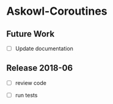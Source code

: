 # Askowl-Coroutines
## Future Work

* [ ] Update documentation

## Release 2018-06

* [ ] review code
* [ ] run tests

